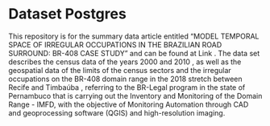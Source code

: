 # Dataset Postgres
This repository is for the summary data article entitled “MODEL TEMPORAL SPACE OF IRREGULAR OCCUPATIONS IN THE BRAZILIAN ROAD SURROUND: BR-408 CASE STUDY” and can be found at Link . The data set describes the census data of the years 2000 and 2010 , as well as the geospatial data of the limits of the census sectors and the irregular occupations on the BR-408 domain range in the 2018 stretch between Recife and Timbaúba , referring to the BR-Legal program in the state of Pernambuco that is carrying out the Inventory and Monitoring of the Domain Range - IMFD, with the objective of Monitoring Automation through CAD and geoprocessing software (QGIS) and high-resolution imaging.
